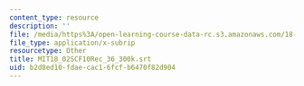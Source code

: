 ```yaml
---
content_type: resource
description: ''
file: /media/https%3A/open-learning-course-data-rc.s3.amazonaws.com/18-02sc-multivariable-calculus-fall-2010/b2d8ed10fdaecac16fcfb6470f82d904_MIT18_02SCF10Rec_36_300k.srt
file_type: application/x-subrip
resourcetype: Other
title: MIT18_02SCF10Rec_36_300k.srt
uid: b2d8ed10-fdae-cac1-6fcf-b6470f82d904
---
```

